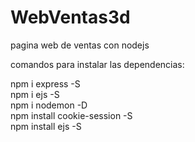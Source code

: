 # WebVentas3d
pagina web de ventas con nodejs

comandos para instalar las dependencias:

 npm i express -S   
 npm i ejs -S   
 npm i nodemon -D   
 npm install cookie-session -S   
 npm install ejs -S
